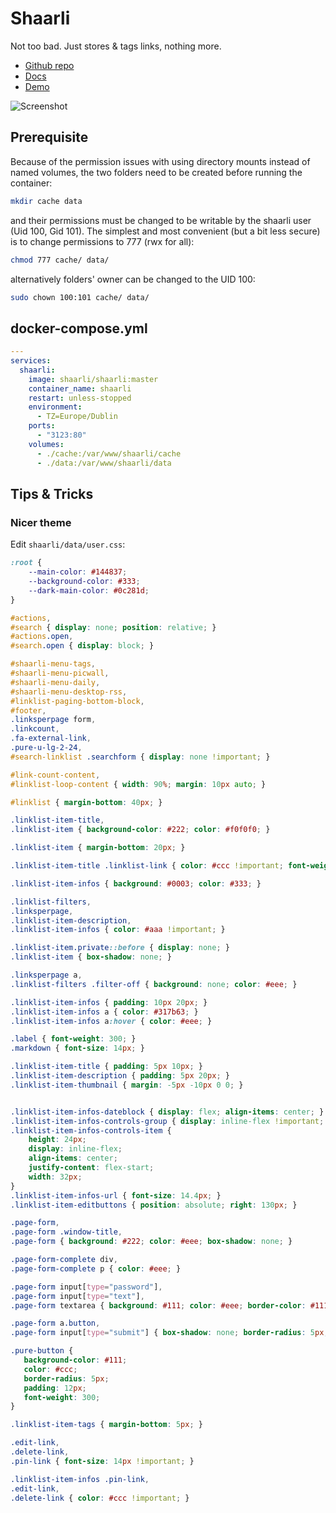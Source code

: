 # Shaarli
Not too bad. Just stores & tags links, nothing more.
- [Github repo](https://github.com/shaarli/Shaarli)
- [Docs](https://shaarli.readthedocs.io/en/master/)
- [Demo](https://demo.shaarli.org/)

![Screenshot](shaarli.png)


## Prerequisite
Because of the permission issues with using directory mounts instead of named volumes, the two folders need to be created before running the container:
```sh
mkdir cache data
```
and their permissions must be changed to be writable by the shaarli user (Uid 100, Gid 101). The simplest and most convenient (but a bit less secure) is to change permissions to 777 (rwx for all):
```sh
chmod 777 cache/ data/
```
alternatively folders' owner can be changed to the UID 100:
```sh
sudo chown 100:101 cache/ data/
```

## docker-compose.yml
```yml
---
services:
  shaarli:
    image: shaarli/shaarli:master
    container_name: shaarli
    restart: unless-stopped
    environment:
      - TZ=Europe/Dublin
    ports:
      - "3123:80"
    volumes:
      - ./cache:/var/www/shaarli/cache
      - ./data:/var/www/shaarli/data
```

## Tips & Tricks

### Nicer theme
Edit `shaarli/data/user.css`:
```css
:root {
    --main-color: #144837;
    --background-color: #333;
    --dark-main-color: #0c281d;
}

#actions,
#search { display: none; position: relative; }
#actions.open,
#search.open { display: block; }

#shaarli-menu-tags,
#shaarli-menu-picwall,
#shaarli-menu-daily,
#shaarli-menu-desktop-rss,
#linklist-paging-bottom-block,
#footer,
.linksperpage form,
.linkcount,
.fa-external-link,
.pure-u-lg-2-24,
#search-linklist .searchform { display: none !important; }

#link-count-content,
#linklist-loop-content { width: 90%; margin: 10px auto; }

#linklist { margin-bottom: 40px; }

.linklist-item-title,
.linklist-item { background-color: #222; color: #f0f0f0; }

.linklist-item { margin-bottom: 20px; }

.linklist-item-title .linklist-link { color: #ccc !important; font-weight: 300; }

.linklist-item-infos { background: #0003; color: #333; }

.linklist-filters,
.linksperpage,
.linklist-item-description,
.linklist-item-infos { color: #aaa !important; }

.linklist-item.private::before { display: none; }
.linklist-item { box-shadow: none; }

.linksperpage a,
.linklist-filters .filter-off { background: none; color: #eee; }

.linklist-item-infos { padding: 10px 20px; }
.linklist-item-infos a { color: #317b63; }
.linklist-item-infos a:hover { color: #eee; }

.label { font-weight: 300; }
.markdown { font-size: 14px; }

.linklist-item-title { padding: 5px 10px; }
.linklist-item-description { padding: 5px 20px; }
.linklist-item-thumbnail { margin: -5px -10px 0 0; }


.linklist-item-infos-dateblock { display: flex; align-items: center; }
.linklist-item-infos-controls-group { display: inline-flex !important; align-items: center; border-right: 0; }
.linklist-item-infos-controls-item {
    height: 24px;
    display: inline-flex;
    align-items: center;
    justify-content: flex-start;
    width: 32px;
}
.linklist-item-infos-url { font-size: 14.4px; }
.linklist-item-editbuttons { position: absolute; right: 130px; }

.page-form,
.page-form .window-title,
.page-form { background: #222; color: #eee; box-shadow: none; }

.page-form-complete div,
.page-form-complete p { color: #eee; }

.page-form input[type="password"],
.page-form input[type="text"],
.page-form textarea { background: #111; color: #eee; border-color: #111; }

.page-form a.button,
.page-form input[type="submit"] { box-shadow: none; border-radius: 5px; }

.pure-button {
   background-color: #111;
   color: #ccc;
   border-radius: 5px;
   padding: 12px;
   font-weight: 300;
}

.linklist-item-tags { margin-bottom: 5px; }

.edit-link,
.delete-link,
.pin-link { font-size: 14px !important; }

.linklist-item-infos .pin-link,
.edit-link,
.delete-link { color: #ccc !important; }
```
